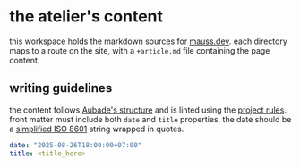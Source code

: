 # the atelier's content

this workspace holds the markdown sources for [mauss.dev](https://mauss.dev). each directory maps to a route on the site, with a `+article.md` file containing the page content.

## writing guidelines

the content follows [Aubade's structure](https://aubade.mauss.dev/docs/overview#structure) and is linted using the [project rules](./.markdownlint.yaml). front matter must include both `date` and `title` properties. the date should be a [simplified ISO 8601](https://developer.mozilla.org/en-US/docs/Web/JavaScript/Reference/Global_Objects/Date#date_time_string_format) string wrapped in quotes.

```yaml
date: "2025-08-26T18:00:00+07:00"
title: <title_here>
```
